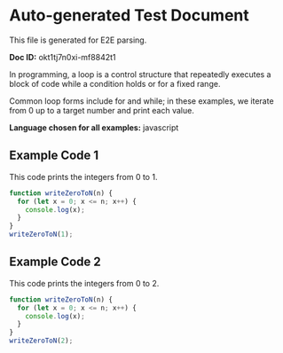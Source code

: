 # Auto-generated Test Document

This file is generated for E2E parsing.

**Doc ID:** okt1tj7n0xi-mf8842t1

In programming, a loop is a control structure that repeatedly executes a block of code while a condition holds or for a fixed range.

Common loop forms include for and while; in these examples, we iterate from 0 up to a target number and print each value.

**Language chosen for all examples:** javascript

## Example Code 1

This code prints the integers from 0 to 1.

```javascript
function writeZeroToN(n) {
  for (let x = 0; x <= n; x++) {
    console.log(x);
  }
}
writeZeroToN(1);
```

## Example Code 2

This code prints the integers from 0 to 2.

```javascript
function writeZeroToN(n) {
  for (let x = 0; x <= n; x++) {
    console.log(x);
  }
}
writeZeroToN(2);
```

